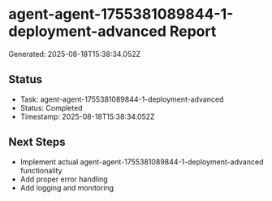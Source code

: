 # agent-agent-1755381089844-1-deployment-advanced Report

Generated: 2025-08-18T15:38:34.052Z

## Status
- Task: agent-agent-1755381089844-1-deployment-advanced
- Status: Completed
- Timestamp: 2025-08-18T15:38:34.052Z

## Next Steps
- Implement actual agent-agent-1755381089844-1-deployment-advanced functionality
- Add proper error handling
- Add logging and monitoring
